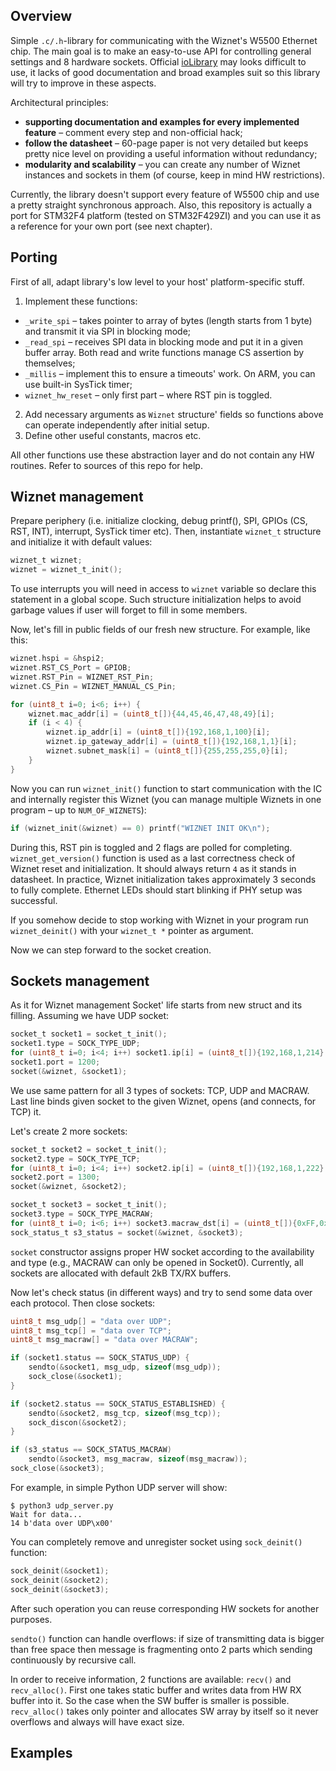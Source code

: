 ## Overview
Simple `.c/.h`-library for communicating with the Wiznet's W5500 Ethernet chip. The main goal is to make an easy-to-use API for controlling general settings and 8 hardware sockets. Official [ioLibrary](https://github.com/Wiznet/ioLibrary_Driver) may looks difficult to use, it lacks of good documentation and broad examples suit so this library will try to improve in these aspects.

Architectural principles:
  - **supporting documentation and examples for every implemented feature** – comment every step and non-official hack;
  - **follow the datasheet** – 60-page paper is not very detailed but keeps pretty nice level on providing a useful information without redundancy;
  - **modularity and scalability** – you can create any number of Wiznet instances and sockets in them (of course, keep in mind HW restrictions).

Currently, the library doesn't support every feature of W5500 chip and use a pretty straight synchronous approach. Also, this repository is actually a port for STM32F4 platform (tested on STM32F429ZI) and you can use it as a reference for your own port (see next chapter).


## Porting
First of all, adapt library's low level to your host' platform-specific stuff.

1. Implement these functions:
  - `_write_spi` – takes pointer to array of bytes (length starts from 1 byte) and transmit it via SPI in blocking mode;
  - `_read_spi` – receives SPI data in blocking mode and put it in a given buffer array. Both read and write functions manage CS assertion by themselves;
  - `_millis` – implement this to ensure a timeouts' work. On ARM, you can use built-in SysTick timer;
  - `wiznet_hw_reset` – only first part – where RST pin is toggled.
2. Add necessary arguments as `Wiznet` structure' fields so functions above can operate independently after initial setup.
3. Define other useful constants, macros etc.

All other functions use these abstraction layer and do not contain any HW routines. Refer to sources of this repo for help.


## Wiznet management
Prepare periphery (i.e. initialize clocking, debug printf(), SPI, GPIOs (CS, RST, INT), interrupt, SysTick timer etc). Then, instantiate `wiznet_t` structure and initialize it with default values:
```C
wiznet_t wiznet;
wiznet = wiznet_t_init();
```
To use interrupts you will need in access to `wiznet` variable so declare this statement in a global scope. Such structure initialization helps to avoid garbage values if user will forget to fill in some members.

Now, let's fill in public fields of our fresh new structure. For example, like this:
```C
wiznet.hspi = &hspi2;
wiznet.RST_CS_Port = GPIOB;
wiznet.RST_Pin = WIZNET_RST_Pin;
wiznet.CS_Pin = WIZNET_MANUAL_CS_Pin;

for (uint8_t i=0; i<6; i++) {
    wiznet.mac_addr[i] = (uint8_t[]){44,45,46,47,48,49}[i];
    if (i < 4) {
        wiznet.ip_addr[i] = (uint8_t[]){192,168,1,100}[i];
        wiznet.ip_gateway_addr[i] = (uint8_t[]){192,168,1,1}[i];
        wiznet.subnet_mask[i] = (uint8_t[]){255,255,255,0}[i];
    }
}
```

Now you can run `wiznet_init()` function to start communication with the IC and internally register this Wiznet (you can manage multiple Wiznets in one program – up to `NUM_OF_WIZNETS`):
```C
if (wiznet_init(&wiznet) == 0) printf("WIZNET INIT OK\n");
```

During this, RST pin is toggled and 2 flags are polled for completing. `wiznet_get_version()` function is used as a last correctness check of Wiznet reset and initialization. It should always return `4` as it stands in datasheet. In practice, Wiznet initialization takes approximately 3 seconds to fully complete. Ethernet LEDs should start blinking if PHY setup was successful.

If you somehow decide to stop working with Wiznet in your program run `wiznet_deinit()` with your `wiznet_t *` pointer as argument.

Now we can step forward to the socket creation.


## Sockets management
As it for Wiznet management Socket' life starts from new struct and its filling. Assuming we have UDP socket:
```C
socket_t socket1 = socket_t_init();
socket1.type = SOCK_TYPE_UDP;
for (uint8_t i=0; i<4; i++) socket1.ip[i] = (uint8_t[]){192,168,1,214}[i];
socket1.port = 1200;
socket(&wiznet, &socket1);
```

We use same pattern for all 3 types of sockets: TCP, UDP and MACRAW. Last line binds given socket to the given Wiznet, opens (and connects, for TCP) it.

Let's create 2 more sockets:
```C
socket_t socket2 = socket_t_init();
socket2.type = SOCK_TYPE_TCP;
for (uint8_t i=0; i<4; i++) socket2.ip[i] = (uint8_t[]){192,168,1,222}[i];
socket2.port = 1300;
socket(&wiznet, &socket2);

socket_t socket3 = socket_t_init();
socket3.type = SOCK_TYPE_MACRAW;
for (uint8_t i=0; i<6; i++) socket3.macraw_dst[i] = (uint8_t[]){0xFF,0xFF,0xFF,0xFF,0xFF,0xFF}[i];
sock_status_t s3_status = socket(&wiznet, &socket3);
```

`socket` constructor assigns proper HW socket according to the availability and type (e.g., MACRAW can only be opened in Socket0). Currently, all sockets are allocated with default 2kB TX/RX buffers.

Now let's check status (in different ways) and try to send some data over each protocol. Then close sockets:
```C
uint8_t msg_udp[] = "data over UDP";
uint8_t msg_tcp[] = "data over TCP";
uint8_t msg_macraw[] = "data over MACRAW";

if (socket1.status == SOCK_STATUS_UDP) {
    sendto(&socket1, msg_udp, sizeof(msg_udp));
    sock_close(&socket1);
}

if (socket2.status == SOCK_STATUS_ESTABLISHED) {
    sendto(&socket2, msg_tcp, sizeof(msg_tcp));
    sock_discon(&socket2);
}

if (s3_status == SOCK_STATUS_MACRAW)
    sendto(&socket3, msg_macraw, sizeof(msg_macraw));
sock_close(&socket3);
```

For example, in simple Python UDP server will show:
```
$ python3 udp_server.py
Wait for data...
14 b'data over UDP\x00'
```

You can completely remove and unregister socket using `sock_deinit()` function:
```C
sock_deinit(&socket1);
sock_deinit(&socket2);
sock_deinit(&socket3);
```

After such operation you can reuse corresponding HW sockets for another purposes.

`sendto()` function can handle overflows: if size of transmitting data is bigger than free space then message is fragmenting onto 2 parts which sending continuously by recursive call.

In order to receive information, 2 functions are available: `recv()` and `recv_alloc()`. First one takes static buffer and writes data from HW RX buffer into it. So the case when the SW buffer is smaller is possible. `recv_alloc()` takes only pointer and allocates SW array by itself so it never overflows and always will have exact size.


## Examples
